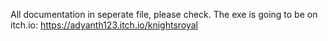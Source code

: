 All documentation in seperate file, please check. The exe is going to be on itch.io: https://adyanth123.itch.io/knightsroyal
